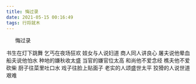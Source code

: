 ```yaml
---
title: 悔过录
date: 2021-05-15 00:16:49
tags: 行将就木
---
```

      悔过录

书生在灯下跳舞
乞丐在夜场狂欢
妓女与人说妇道
商人同人讲良心
屠夫说他晕血
船夫说他怕水
种地的嫌秋收太盛
当官的嫌官位太高
和尚他不爱念经
樵夫他不爱砍柴
厨子往菜里吐口水
戏子往脸上贴面子
老实的人颂盛世太平
狡猾的人说世道艰难